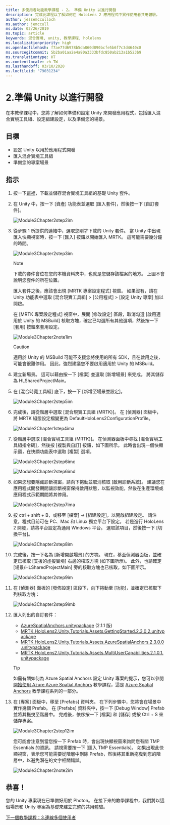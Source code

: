 ```yaml
---
title: 多使用者功能教學課程 - 2。 準備 Unity 以進行開發
description: 完成此課程以了解如何在 HoloLens 2 應用程式中實作使用者共用體驗。
author: jessemcculloch
ms.author: jemccull
ms.date: 02/26/2019
ms.topic: article
keywords: 混合實境, unity, 教學課程, hololens
ms.localizationpriority: high
ms.openlocfilehash: f7ae77d6978b5da860d890bcfe5b6f7c3d4640c8
ms.sourcegitcommit: 5b2ba01aa2e4a80a3333bfdc850ab213a1b523b9
ms.translationtype: HT
ms.contentlocale: zh-TW
ms.lasthandoff: 03/10/2020
ms.locfileid: "79031234"
---
```

# <a name="2-getting-unity-ready-for-development"></a>2.準備 Unity 以進行開發

在本教學課程中，您將了解如何準備和設定 Unity 來開發應用程式，包括匯入混合實境工具組、設定組建設定，以及準備您的場景。

## <a name="objectives"></a>目標

* 設定 Unity 以用於應用程式開發
* 匯入混合實境工具組
* 準備您的專案場景

## <a name="instructions"></a>指示

1. 按一下[這裡](https://github.com/microsoft/MixedRealityToolkit-Unity/releases/download/v2.3.0/Microsoft.MixedReality.Toolkit.Unity.Foundation.2.3.0.unitypackage)，下載並儲存混合實境工具組的基礎 Unity 套件。

2. 在 Unity 中，按一下 [資產] 功能表並選取 [匯入套件]，然後按一下 [自訂套件]。

    ![Module3Chapter2step2im](images/module3chapter2step2im.PNG)

3. 從步驟 1 所提供的連結中，選取您剛才下載的 Unity 套件。 當 Unity 中出現匯入快顯視窗時，按一下 [匯入] 按鈕以開始匯入 MRTK。 這可能需要幾分鐘的時間。

    ![Module3Chapter2step3im](images/module3chapter2step3im.PNG)

    >[!NOTE]
    >下載的套件會位在您的本機資料夾中，也就是您儲存該檔案的地方。 上圖不會說明您套件的所在位置。

    匯入套件之後，應該會出現 [MRTK 專案設定程式] 視窗。 如果沒有，請在 Unity 功能表中選取 [混合現實工具組] > [公用程式] > [設定 Unity 專案] 加以開啟。

    在 [MRTK 專案設定程式] 視窗中，展開 [修改設定] 區段，取消勾選 [啟用適用於 Unity 的 MSBuild] 核取方塊，確定已勾選所有其他選項，然後按一下 [套用] 按鈕來套用設定。

    ![Module3Chapter2note1im](images/module3chapter2note1im-missing01.png)

    > [!CAUTION]
    > 適用於 Unity 的 MSBuild 可能不支援您將使用的所有 SDK，且在啟用之後，可能會很難停用。 因此，強烈建議您不要啟用適用於 Unity 的 MSBuild。
    
4. 建立新場景。 這可以藉由按一下 [檔案] 並選取 [新增場景] 來完成。 將其儲存為 HLSharedProjectMain。

5. 在 [混合時竟工具組] 底下，按一下 [新增至場景並設定]。

    ![Module3Chapter2step5im](images/module3chapter2step5im.PNG)

6. 完成後，請從階層中選取 [混合現實工具組 (MRTK)]。 在 [偵測器] 面板中，將 MRTK 組態設定檔變更為 DefaultHoloLens2ConfigurationProfile。

    ![Module2Chapter1step4ima](images/Module2Chapter1step4ima-missing01.png)

7. 從階層中選取 [混合實境工具組 (MRTK)]。 在偵測器面板中尋找 [混合實境工具組指令碼]，然後按 [複製與自訂] 按鈕，如下圖所示。  此時會出現一個快顯示窗，在快顯功能表中選取 [複製] 選項。

    ![Module3Chapter2step6imc](images/module3chapter2step6imc.PNG)

    ![Module3Chapter2step6imd](images/module3chapter2step6imd.PNG)

8. 如果您想要隱藏診斷視窗，請向下捲動並取消核取 [啟用診斷系統]。 建議您在應用程式開發期間讓診斷視窗保持啟用狀態，以監視效能，然後在生產環境或應用程式示範期間將其停用。 

    ![Module3Chapter2step7ima](images/module3chapter2step7ima.PNG)

9. 按 ctrl + shift + B，或移至 [檔案] -> [組建設定]，以開啟組建設定。 請注意，程式目前可在 PC、Mac 和 Linux 獨立平台下設定。 若是進行 HoloLens 2 開發，請將平台設定為通用 Windows 平台。 選取該項目，然後按一下 [切換平台]。

    ![Module3Chapter2step8im](images/module3chapter2step8im.PNG)

10. 完成後，按一下名為 [新增開啟場景] 的方塊。 現在，移至偵測器面板，並確定已核取 [支援的虛擬實境] 右邊的核取方塊 (如下圖所示)。 此外，也請確定 [場景/HLSharedProjectMain] 旁的核取方塊也已核取，如下圖所示。

    ![Module3Chapter2step9im](images/module3chapter2step9im.PNG)

11. 在 [偵測器] 面板的 [發佈設定] 區段下，向下捲動至 [功能]，並確定已核取下列核取方塊：

    ![Module3Chapter2step9imb](images/module3chapter2step9imb.PNG)

12. 匯入列出的自訂套件：

    * [AzureSpatialAnchors.unitypackage](https://github.com/Azure/azure-spatial-anchors-samples/releases/download/v2.1.1/AzureSpatialAnchors.unitypackage) (2.1.1 版)
    * [MRTK.HoloLens2.Unity.Tutorials.Assets.GettingStarted.2.3.0.2.unitypackage](https://github.com/microsoft/MixedRealityLearning/releases/download/getting-started-v2.3.0.2/MRTK.HoloLens2.Unity.Tutorials.Assets.GettingStarted.2.3.0.2.unitypackage)
    * [MRTK.HoloLens2.Unity.Tutorials.Assets.AzureSpatialAnchors.2.3.0.0.unitypackage](https://github.com/microsoft/MixedRealityLearning/releases/download/azure-spatial-anchors-v2.3.0.0/MRTK.HoloLens2.Unity.Tutorials.Assets.AzureSpatialAnchors.2.3.0.0.unitypackage)
    * [MRTK.HoloLens2.Unity.Tutorials.Assets.MultiUserCapabilities.2.1.0.1.unitypackage](https://github.com/microsoft/MixedRealityLearning/releases/download/multi-user-capabilities-v2.1.0.1/MRTK.HoloLens2.Unity.Tutorials.Assets.MultiUserCapabilities.2.1.0.1.unitypackage)

    >[!TIP]
    >如需有關如何為 Azure Spatial Anchors 設定 Unity 專案的提示，您可以參閱[開始使用 Azure Azure Spatial Anchors](https://docs.microsoft.com/windows/mixed-reality/mrlearning-asa-ch1) 教學課程，這是 [Azure Spatial Anchors](https://docs.microsoft.com/windows/mixed-reality/mrlearning-asa-ch1) 教學課程系列的一部分。


13. 在 [專案] 面板中，移至 [Prefabs] 資料夾。 在下列步驟中，您將會在場景中實作幾個 Prefab。 在 [Prefabs] 資料夾中，按一下 [Debug Window] Prefab 並將其拖曳至階層中。 完成後，依序按一下 [檔案] 和 [儲存] 或按 Ctrl + S 來儲存專案。

    ![Module3Chapter2step12im](images/module3chapter2step12im.PNG)

    您可能會注意到當您按一下 Prefab 時，會出現快顯視窗來詢問您有關 TMP Essentials 的資訊。 請視需要按一下 [匯入 TMP Essentials]。 如果出現此快顯視窗，表示您可能需要從階層中刪除 Prefab，然後將其重新拖曳到您的階層中，以避免潛在的文字相關錯誤。

    ![Module3Chapter2note2im](images/module3chapter2note2im.PNG)

## <a name="congratulations"></a>恭喜！

您的 Unity 專案現在已準備好用於 Photon。 在接下來的教學課程中，我們將以這個場景和 Unity 專案為基礎來建立完整的共用體驗。

[下一個教學課程：3.連線多個使用者](mrlearning-sharing(photon)-ch3.md)
